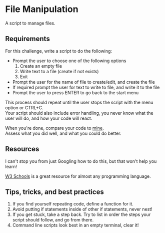 # File Manipulation
A script to manage files.

## Requirements
For this challenge, write a script to do the following:

- Prompt the user to choose one of the following options
    1. Create an empty file
    2. Write text to a file (create if not exists)
    3. Exit
- Prompt the user for the name of file to create/edit, and create the file
- If required prompt the user for text to write to file, and write it to the file
- Prompt the user to press ENTER to go back to the start menu

This process should repeat until the user stops the script with the menu option or CTRL+C. \
Your script should also include error handling, you never know what the user will do, and how your code will react.

When you're done, compare your code to [mine](fileController.py). \
Assess what you did well, and what you could do better.

## Resources
I can't stop you from just Googling how to do this, but that won't help you learn!

[W3 Schools](https://www.w3schools.com/python/default.asp) is a great resource for almost any programming language.

## Tips, tricks, and best practices
1. If you find yourself repeating code, define a function for it.
2. Avoid putting if statements inside of other if statements, never nest!
3. If you get stuck, take a step back. Try to list in order the steps your script should follow, and go from there.
4. Command line scripts look best in an empty terminal, clear it!
